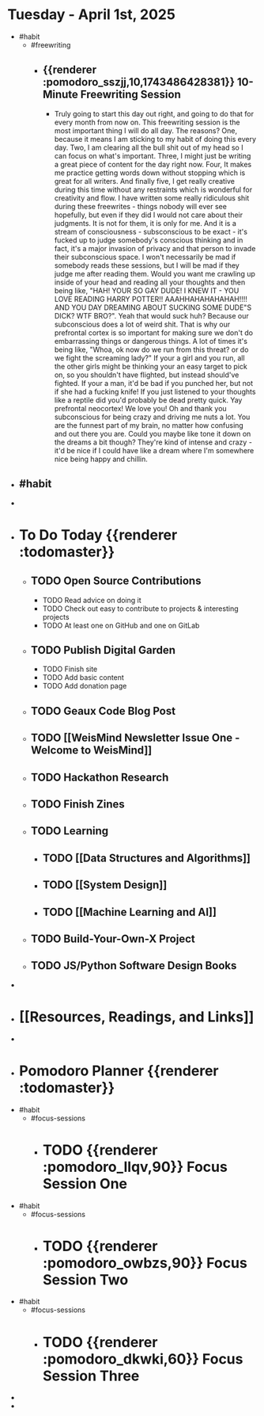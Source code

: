 # Tuesday - April 1st, 2025
- #habit
	- #freewriting
		- ## {{renderer :pomodoro_sszjj,10,1743486428381}} 10-Minute Freewriting Session
			- Truly going to start this day out right, and going to do that for every month from now on. This freewriting session is the most important thing I will do all day. The reasons? One, because it means I am sticking to my habit of doing this every day. Two, I am clearing all the bull shit out of my head so I can focus on what's important. Three, I might just be writing a great piece of content for the day right now. Four, It makes me practice getting words down without stopping which is great for all writers. And finally five, I get really creative during this time without any restraints which is wonderful for creativity and flow. I have written some really ridiculous shit during these freewrites - things nobody will ever see hopefully, but even if they did I would not care about their judgments. It is not for them, it is only for me. And it is a stream of consciousness - subsconscious to be exact - it's fucked up to judge somebody's conscious thinking and in fact, it's a major invasion of privacy and that person to invade their subconscious space. I won't necessarily be mad if somebody reads these sessions, but I will be mad if they judge me after reading them. Would you want me crawling up inside of your head and reading all your thoughts and then being like, "HAH! YOUR SO GAY DUDE! I KNEW IT - YOU LOVE READING HARRY POTTER!! AAAHHAHAHAHAHAH!!!! AND YOU DAY DREAMING ABOUT SUCKING SOME DUDE"S DICK? WTF BRO?". Yeah that would suck huh? Because our subconscious does a lot of weird shit. That is why our prefrontal cortex is so important for making sure we don't do embarrassing things or dangerous things. A lot of times it's being like, "Whoa, ok now do we run from this threat? or do we fight the screaming lady?" If your a girl and you run, all the other girls might be thinking your an easy target to pick on, so you shouldn't have flighted, but instead should've fighted. If your a man, it'd be bad if you punched her, but not if she had a fucking knife! If you just listened to your thoughts like a reptile did you'd probably be dead pretty quick. Yay prefrontal neocortex! We love you! Oh and thank you subconscious for being crazy and driving me nuts a lot. You are the funnest part of my brain, no matter how confusing and out there you are. Could you maybe like tone it down on the dreams a bit though? They're kind of intense and crazy - it'd be nice if I could have like a dream where I'm somewhere nice being happy and chillin.
- #habit
	-
-
- # To Do Today {{renderer :todomaster}}
	- ## TODO Open Source Contributions
		- TODO Read advice on doing it
		- TODO Check out easy to contribute to projects & interesting projects
		- TODO At least one on GitHub and one on GitLab
	- ## TODO Publish Digital Garden
		- TODO Finish site
		- TODO Add basic content
		- TODO Add donation page
	- ## TODO Geaux Code Blog Post
	- ## TODO [[WeisMind Newsletter Issue One - Welcome to WeisMind]]
	- ## TODO Hackathon Research
	- ## TODO Finish Zines
	- ## TODO Learning
		- ## TODO [[Data Structures and Algorithms]]
		- ## TODO [[System Design]]
		- ## TODO [[Machine Learning and AI]]
	- ## TODO Build-Your-Own-X Project
	- ## TODO JS/Python Software Design Books
-
- # [[Resources, Readings, and Links]]
-
- # Pomodoro Planner {{renderer :todomaster}}
- #habit
	- #focus-sessions
		- # TODO {{renderer :pomodoro_llqv,90}} Focus Session One
- #habit
	- #focus-sessions
		- # TODO {{renderer :pomodoro_owbzs,90}} Focus Session Two
- #habit
	- #focus-sessions
		- # TODO {{renderer :pomodoro_dkwki,60}} Focus Session Three
-
-